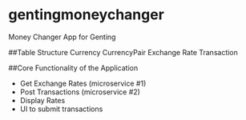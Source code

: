 # gentingmoneychanger
Money Changer App for Genting

##Table Structure
Currency
CurrencyPair
Exchange Rate
Transaction

##Core Functionality of the Application
- Get Exchange Rates (microservice #1) 
- Post Transactions (microservice #2)
- Display Rates
- UI to submit transactions
